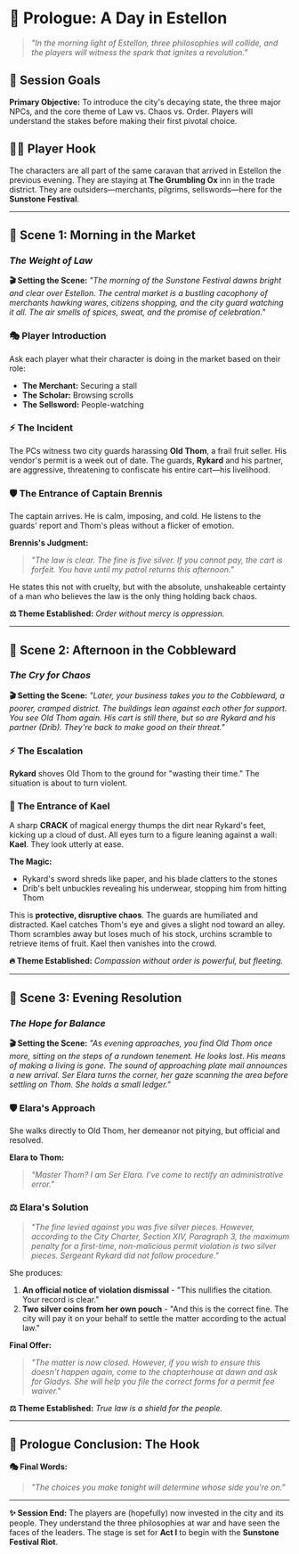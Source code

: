 # 📜 Prologue: A Day in Estellon

> *"In the morning light of Estellon, three philosophies will collide, and the players will witness the spark that ignites a revolution."*

## 🎯 Session Goals

**Primary Objective:** To introduce the city's decaying state, the three major NPCs, and the core theme of Law vs. Chaos vs. Order. Players will understand the stakes before making their first pivotal choice.

## 🚶‍♂️ Player Hook

The characters are all part of the same caravan that arrived in Estellon the previous evening. They are staying at **The Grumbling Ox** inn in the trade district. They are outsiders—merchants, pilgrims, sellswords—here for the **Sunstone Festival**.

---

## 🌅 Scene 1: Morning in the Market
### *The Weight of Law*

**🎬 Setting the Scene:**
*"The morning of the Sunstone Festival dawns bright and clear over Estellon. The central market is a bustling cacophony of merchants hawking wares, citizens shopping, and the city guard watching it all. The air smells of spices, sweat, and the promise of celebration."*

### 🎭 Player Introduction
Ask each player what their character is doing in the market based on their role:
- **The Merchant:** Securing a stall
- **The Scholar:** Browsing scrolls  
- **The Sellsword:** People-watching

### ⚡ The Incident
The PCs witness two city guards harassing **Old Thom**, a frail fruit seller. His vendor's permit is a week out of date. The guards, **Rykard** and his partner, are aggressive, threatening to confiscate his entire cart—his livelihood.

### 🛡️ The Entrance of Captain Brennis
The captain arrives. He is calm, imposing, and cold. He listens to the guards' report and Thom's pleas without a flicker of emotion.

**Brennis's Judgment:** 
> *"The law is clear. The fine is five silver. If you cannot pay, the cart is forfeit. You have until my patrol returns this afternoon."*

He states this not with cruelty, but with the absolute, unshakeable certainty of a man who believes the law is the only thing holding back chaos.

**⚖️ Theme Established:** *Order without mercy is oppression.*

---

## 🌆 Scene 2: Afternoon in the Cobbleward
### *The Cry for Chaos*

**🎬 Setting the Scene:**
*"Later, your business takes you to the Cobbleward, a poorer, cramped district. The buildings lean against each other for support. You see Old Thom again. His cart is still there, but so are Rykard and his partner (Drib). They're back to make good on their threat."*

### ⚡ The Escalation
**Rykard** shoves Old Thom to the ground for "wasting their time." The situation is about to turn violent.

### 🔮 The Entrance of Kael
A sharp **CRACK** of magical energy thumps the dirt near Rykard's feet, kicking up a cloud of dust. All eyes turn to a figure leaning against a wall: **Kael**. They look utterly at ease.

**The Magic:**
- Rykard's sword shreds like paper, and his blade clatters to the stones
- Drib's belt unbuckles revealing his underwear, stopping him from hitting Thom

This is **protective, disruptive chaos**. The guards are humiliated and distracted. Kael catches Thom's eye and gives a slight nod toward an alley. Thom scrambles away but loses much of his stock, urchins scramble to retrieve items of fruit. Kael then vanishes into the crowd.

**🔥 Theme Established:** *Compassion without order is powerful, but fleeting.*

---

## 🌇 Scene 3: Evening Resolution
### *The Hope for Balance*

**🎬 Setting the Scene:**
*"As evening approaches, you find Old Thom once more, sitting on the steps of a rundown tenement. He looks lost. His means of making a living is gone. The sound of approaching plate mail announces a new arrival. Ser Elara turns the corner, her gaze scanning the area before settling on Thom. She holds a small ledger."*

### 🛡️ Elara's Approach
She walks directly to Old Thom, her demeanor not pitying, but official and resolved.

**Elara to Thom:** 
> *"Master Thom? I am Ser Elara. I've come to rectify an administrative error."*

### ⚖️ Elara's Solution
> *"The fine levied against you was five silver pieces. However, according to the City Charter, Section XIV, Paragraph 3, the maximum penalty for a first-time, non-malicious permit violation is two silver pieces. Sergeant Rykard did not follow procedure."*

She produces:
1. **An official notice of violation dismissal** - "This nullifies the citation. Your record is clear."
2. **Two silver coins from her own pouch** - "And this is the correct fine. The city will pay it on your behalf to settle the matter according to the actual law."

**Final Offer:**
> *"The matter is now closed. However, if you wish to ensure this doesn't happen again, come to the chapterhouse at dawn and ask for Gladys. She will help you file the correct forms for a permit fee waiver."*

**⚖️ Theme Established:** *True law is a shield for the people.*

---

## 🌙 Prologue Conclusion: The Hook

**🎭 Final Words:**
> *"The choices you make tonight will determine whose side you're on."*

---

**✨ Session End:** The players are (hopefully) now invested in the city and its people. They understand the three philosophies at war and have seen the faces of the leaders. The stage is set for **Act I** to begin with the **Sunstone Festival Riot**.